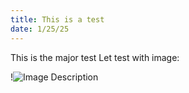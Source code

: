 ```yaml
---
title: This is a test
date: 1/25/25
---
```

This is the major test
Let test with image:

!![Image Description](/images/Pasted%20image%2020250125164721.png)
